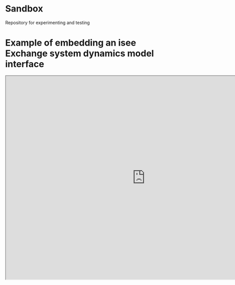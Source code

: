 # Sandbox
Repository for experimenting and testing



# Example of embedding an isee Exchange system dynamics model interface

<iframe src="https://exchange.iseesystems.com/public/psh/bettr/index.html#page1" width="885px" height="650px"></iframe>
